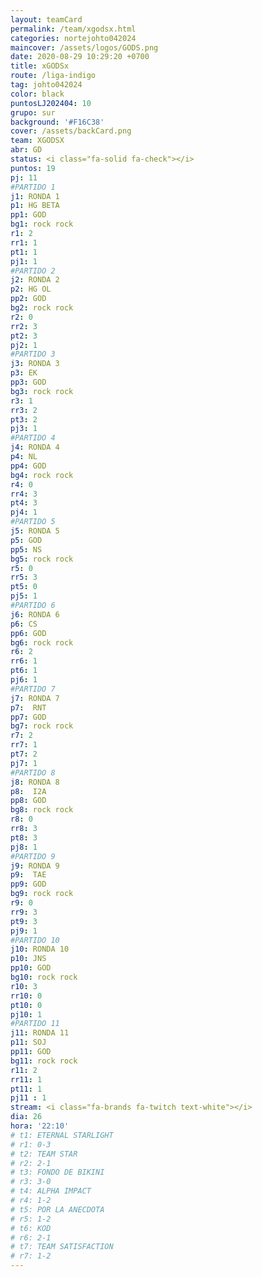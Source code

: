 ```yaml
---
layout: teamCard
permalink: /team/xgodsx.html
categories: nortejohto042024
maincover: /assets/logos/GODS.png   
date: 2020-08-29 10:29:20 +0700
title: xGODSx
route: /liga-indigo
tag: johto042024
color: black
puntosLJ202404: 10
grupo: sur
background: '#F16C38'
cover: /assets/backCard.png
team: XGODSX
abr: GD
status: <i class="fa-solid fa-check"></i>
puntos: 19
pj: 11
#PARTIDO 1
j1: RONDA 1
p1: HG BETA
pp1: GOD
bg1: rock rock
r1: 2
rr1: 1
pt1: 1
pj1: 1
#PARTIDO 2
j2: RONDA 2
p2: HG OL
pp2: GOD
bg2: rock rock
r2: 0
rr2: 3
pt2: 3
pj2: 1  
#PARTIDO 3
j3: RONDA 3
p3: EK
pp3: GOD
bg3: rock rock
r3: 1
rr3: 2
pt3: 2
pj3: 1 
#PARTIDO 4
j4: RONDA 4
p4: NL
pp4: GOD
bg4: rock rock
r4: 0
rr4: 3
pt4: 3
pj4: 1
#PARTIDO 5
j5: RONDA 5
p5: GOD
pp5: NS
bg5: rock rock
r5: 0
rr5: 3
pt5: 0
pj5: 1
#PARTIDO 6
j6: RONDA 6
p6: CS
pp6: GOD
bg6: rock rock
r6: 2
rr6: 1 
pt6: 1
pj6: 1
#PARTIDO 7
j7: RONDA 7
p7:  RNT
pp7: GOD
bg7: rock rock
r7: 2
rr7: 1
pt7: 2
pj7: 1 
#PARTIDO 8
j8: RONDA 8
p8:  I2A
pp8: GOD    
bg8: rock rock
r8: 0
rr8: 3 
pt8: 3
pj8: 1
#PARTIDO 9
j9: RONDA 9
p9:  TAE
pp9: GOD
bg9: rock rock
r9: 0
rr9: 3
pt9: 3
pj9: 1 
#PARTIDO 10
j10: RONDA 10
p10: JNS
pp10: GOD
bg10: rock rock
r10: 3
rr10: 0
pt10: 0
pj10: 1
#PARTIDO 11
j11: RONDA 11
p11: SOJ
pp11: GOD
bg11: rock rock
r11: 2
rr11: 1
pt11: 1
pj11 : 1 
stream: <i class="fa-brands fa-twitch text-white"></i>
dia: 26
hora: '22:10'
# t1: ETERNAL STARLIGHT
# r1: 0-3
# t2: TEAM STAR
# r2: 2-1
# t3: FONDO DE BIKINI
# r3: 3-0
# t4: ALPHA IMPACT
# r4: 1-2
# t5: POR LA ANECDOTA
# r5: 1-2
# t6: KOD
# r6: 2-1
# t7: TEAM SATISFACTION
# r7: 1-2
---
```



